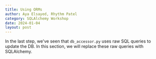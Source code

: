 ```yaml
---
title: Using ORMs
author: Aya Elsayed, Rhythm Patel
category: SQLAlchemy Workshop
date: 2024-01-04
layout: post
---
```


In the last step, we've seen that `db_accessor.py` uses raw SQL queries to update the DB.
In this section, we will replace these raw queries with SQLAlchemy.
